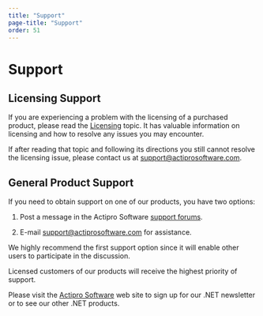 ```yaml
---
title: "Support"
page-title: "Support"
order: 51
---
```

# Support

## Licensing Support

If you are experiencing a problem with the licensing of a purchased product, please read the [Licensing](licensing.md) topic.  It has valuable information on licensing and how to resolve any issues you may encounter.

If after reading that topic and following its directions you still cannot resolve the licensing issue, please contact us at [support@actiprosoftware.com](mailto:support@actiprosoftware.com).

## General Product Support

If you need to obtain support on one of our products, you have two options:

1. Post a message in the Actipro Software [support forums](http://www.actiprosoftware.com/community/forums).

1. E-mail [support@actiprosoftware.com](mailto:support@actiprosoftware.com) for assistance.

We highly recommend the first support option since it will enable other users to participate in the discussion.

Licensed customers of our products will receive the highest priority of support.

Please visit the [Actipro Software](http://www.actiprosoftware.com/) web site to sign up for our .NET newsletter or to see our other .NET products.
